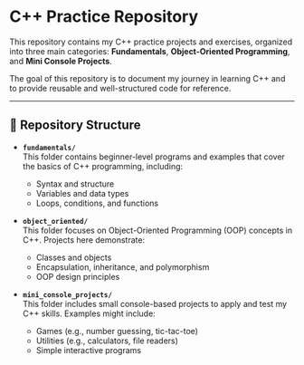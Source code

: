 # C++ Practice Repository  

This repository contains my C++ practice projects and exercises, organized into three main categories: **Fundamentals**, **Object-Oriented Programming**, and **Mini Console Projects**.  

The goal of this repository is to document my journey in learning C++ and to provide reusable and well-structured code for reference.  

---

## 📂 Repository Structure  

- **`fundamentals/`**  
  This folder contains beginner-level programs and examples that cover the basics of C++ programming, including:  
  - Syntax and structure  
  - Variables and data types  
  - Loops, conditions, and functions  

- **`object_oriented/`**  
  This folder focuses on Object-Oriented Programming (OOP) concepts in C++. Projects here demonstrate:  
  - Classes and objects  
  - Encapsulation, inheritance, and polymorphism  
  - OOP design principles  

- **`mini_console_projects/`**  
  This folder includes small console-based projects to apply and test my C++ skills. Examples might include:  
  - Games (e.g., number guessing, tic-tac-toe)  
  - Utilities (e.g., calculators, file readers)  
  - Simple interactive programs  
